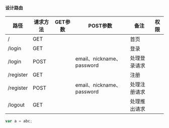 #### 设计路由

| 路径      | 请求方法 | GET参数 | POST参数                  | 备注         | 权限 |
| --------- | -------- | ------- | ------------------------- | ------------ | ---- |
| /         | GET      |         |                           | 首页         |      |
| /login    | GET      |         |                           | 登录         |      |
| /login    | POST     |         | email、nickname、password | 处理登录请求 |      |
| /register | GET      |         |                           | 注册         |      |
| /register | POST     |         | email、nickname、password | 处理注册请求 |      |
| /logout   | GET      |         |                           | 处理推出请求 |      |



````javascript
var a = abc;
````


